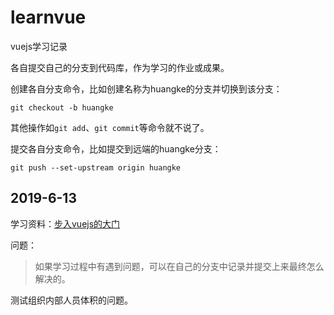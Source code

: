 # learnvue

vuejs学习记录

各自提交自己的分支到代码库，作为学习的作业或成果。

创建各自分支命令，比如创建名称为huangke的分支并切换到该分支：

```
git checkout -b huangke
```

其他操作如`git add`、`git commit`等命令就不说了。

提交各自分支命令，比如提交到远端的huangke分支：
```
git push --set-upstream origin huangke
```


## 2019-6-13
学习资料：[步入vuejs的大门](https://jspang.com/posts/2017/02/23/vue2-1.html)

问题：
> 如果学习过程中有遇到问题，可以在自己的分支中记录并提交上来最终怎么解决的。



测试组织内部人员体积的问题。
